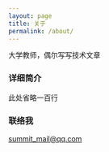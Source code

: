 ```yaml
---
layout: page
title: 关于
permalink: /about/
---
```


大学教师，偶尔写写技术文章

### 详细简介

此处省略一百行

### 联络我

[summit_mail@qq.com](mailto:summit_mail@qq.com)
